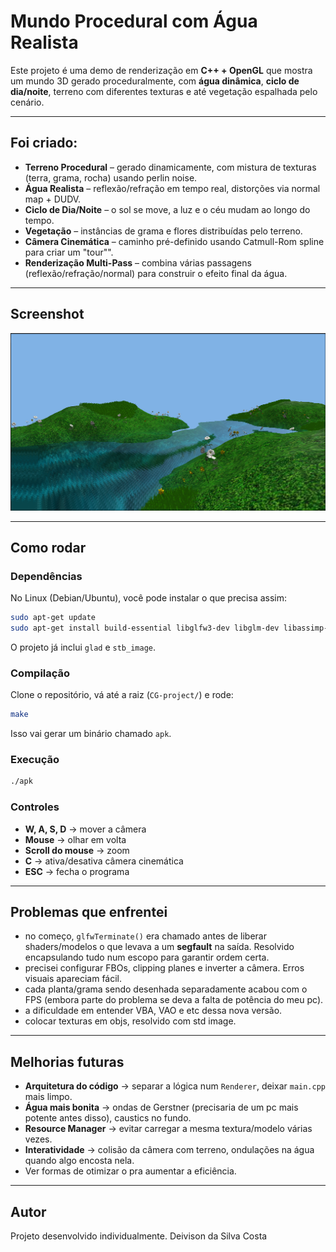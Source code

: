 
# Mundo Procedural com Água Realista

Este projeto é uma demo de renderização em **C++ + OpenGL** que mostra um mundo 3D gerado proceduralmente, com **água dinâmica**, **ciclo de dia/noite**, terreno com diferentes texturas e até vegetação espalhada pelo cenário.


---

## Foi criado:

* **Terreno Procedural** – gerado dinamicamente, com mistura de texturas (terra, grama, rocha) usando perlin noise.
* **Água Realista** – reflexão/refração em tempo real, distorções via normal map + DUDV.
* **Ciclo de Dia/Noite** – o sol se move, a luz e o céu mudam ao longo do tempo.
* **Vegetação** – instâncias de grama e flores distribuídas pelo terreno.
* **Câmera Cinemática** – caminho pré-definido usando Catmull-Rom spline para criar um "tour"".
* **Renderização Multi-Pass** – combina várias passagens (reflexão/refração/normal) para construir o efeito final da água.

---

## Screenshot

![alt text](image-1.png)

---

## Como rodar

### Dependências

No Linux (Debian/Ubuntu), você pode instalar o que precisa assim:

```bash
sudo apt-get update
sudo apt-get install build-essential libglfw3-dev libglm-dev libassimp-dev libgl1-mesa-dev
```

O projeto já inclui `glad` e `stb_image`.

### Compilação

Clone o repositório, vá até a raiz (`CG-project/`) e rode:

```bash
make
```

Isso vai gerar um binário chamado `apk`.

### Execução

```bash
./apk
```

### Controles

* **W, A, S, D** -> mover a câmera
* **Mouse** -> olhar em volta
* **Scroll do mouse** -> zoom
* **C** -> ativa/desativa câmera cinemática
* **ESC** -> fecha o programa

---

## Problemas que enfrentei

* no começo, `glfwTerminate()` era chamado antes de liberar shaders/modelos o que levava a um **segfault** na saída. Resolvido encapsulando tudo num escopo para garantir ordem certa.
*  precisei configurar FBOs, clipping planes e inverter a câmera. Erros visuais apareciam fácil.
* cada planta/grama sendo desenhada separadamente acabou com o FPS (embora parte do problema se deva a falta de potência do meu pc).
* a dificuldade em entender VBA, VAO e etc dessa nova versão.
* colocar texturas em objs, resolvido com std image.
---

##  Melhorias futuras

* **Arquitetura do código** -> separar a lógica num `Renderer`, deixar `main.cpp` mais limpo.
* **Água mais bonita** -> ondas de Gerstner (precisaria de um pc mais potente antes disso), caustics no fundo.
* **Resource Manager** -> evitar carregar a mesma textura/modelo várias vezes.
* **Interatividade** -> colisão da câmera com terreno, ondulações na água quando algo encosta nela.
* Ver formas de otimizar o pra aumentar a eficiência.

---

## Autor

Projeto desenvolvido individualmente.
Deivison da Silva Costa

